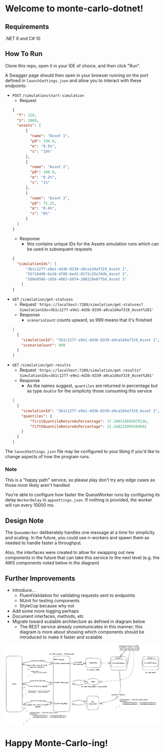 # Welcome to monte-carlo-dotnet! 

## Requirements
.NET 6 and C# 10

## How To Run
Clone this repo, open it in your IDE of choice, and then click "Run". 

A Swagger page should then open in your browser running on the port defined in `launchSettings.json` and allow you to interact with these endpoints:
* `POST` `/simulation/start-simulation`
  * Request
  ```json
  {
    "T": 120,
    "S": 1000,
    "assets": [
        {
          "name": "Asset 1",
          "p0": 190.0,
          "m": "0.5%",
          "s": "10%"
        },
        {
          "name": "Asset 2",
          "p0": 100.0,
          "m": "0.2%",
          "s": "1%"
        },
        {
          "name": "Asset 3",
          "p0": 75.25,
          "m": "0.4%",
          "s": "8%"
        }
    ]
  }
  ```
  * Response
    * this contains unique IDs for the Assets simulation runs which can be used in subsequent requests
  ```json
  {
    "simulationIds": [
        "3b1c1277-e9e1-4d3b-8339-a9ca1d4af319_Asset 1",
        "557104d6-0a10-4708-be41-01f2c25e76db_Asset 2",
        "5d0e0586-c85d-4063-b974-208229e87fbd_Asset 3"
      ]
  }
  ```
* `GET` `/simulation/get-statuses`
  * Request
  `'https://localhost:7289/simulation/get-statuses?SimulationIds=3b1c1277-e9e1-4d3b-8339-a9ca1d4af319_Asset%201'`
  * Response
    * `scenarioCount` counts upward, so 999 means that it's finished
  ```json
  [
    {
      "simulationId": "3b1c1277-e9e1-4d3b-8339-a9ca1d4af319_Asset 1",
      "scenarioCount": 999
    }
  ]
  ```
* `GET` `/simulation/get-results`
  * Request
    `'https://localhost:7289/simulation/get-results?SimulationIds=3b1c1277-e9e1-4d3b-8339-a9ca1d4af319_Asset%201'`
  * Response
    * As the names suggest, `quantiles` are returned in percentage but as type `double` for the simplicity those consuming this service 
  ```json
  [
    {
      "simulationId": "3b1c1277-e9e1-4d3b-8339-a9ca1d4af319_Asset 1",
      "quantiles": {
          "firstQuantileReturnAsPercentage": 17.390310895879136,
          "fifthQuantileReturnAsPercentage": 21.148225095560502
      }
    }
  ]
  ```
The `launchSettings.json` file may be configured to your liking if you'd like to change aspects of how the program runs.

### Note

This is a "happy path" service, so please play don't try any edge cases as those most likely aren't handled

You're able to configure how faster the QueueWorker runs by configuring its delay `WorkerDelay` in `appsettings.json`. If nothing is provided, the worker will run every 10000 ms.

## Design Note
The `QueueWorker` deliberately handles one message at a time for simplicity and scaling. In the future, you could use n-workers and spawn them as needed to handle faster a throughput.

Also, the interfaces were created to allow for swapping out new components in the future that can take this service to the next level (e.g. the AWS components noted below in the diagram)


## Further Improvements
* Introduce...
  * FluentValidation for validating requests sent to endpoints
  * NUnit for testing components
  * StyleCop because why not
* Add some more logging perhaps
* Document interfaces, methods, etc
* Migrate toward scalable architecture as defined in diagram below
  * The REST service already communicates in this manner; this diagram is more about showing which components should be introduced to make it faster and scalable

![pefect-world-diagram](system-design.png "pefect-world-diagram")


# Happy Monte-Carlo-ing!
